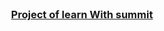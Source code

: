 
<br />
<p align="center">
  <h3 align="center"><a href="https://github.com/learnwithsumit/chat-application/tree/lesson-3">Project of learn With summit</a></h3>
